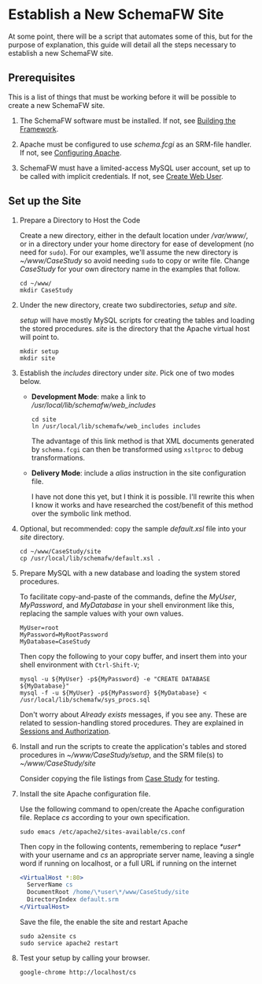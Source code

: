 # Establish a New SchemaFW Site

At some point, there will be a script that automates some of this, but for the
purpose of explanation, this guide will detail all the steps necessary to establish
a new SchemaFW site.

## Prerequisites

This is a list of things that must be working before it will be possible
to create a new SchemaFW site.

1. The SchemaFW software must be installed.  If not, see
   [Building the Framework](BuildingTheFramework.md).

2. Apache must be configured to use _schema.fcgi_ as an SRM-file handler.
   If not, see [Configuring Apache](ConfiguringApache.md).

3. SchemaFW must have a limited-access MySQL user account, set up to be
   called with implicit credentials.  If not, see
   [Create Web User](CreateWebUser.md).

## Set up the Site

1. Prepare a Directory to Host the Code
   
   Create a new directory, either in the default location under _/var/www/_,
   or in a directory under your home directory for ease of development
   (no need for `sudo`).  For our examples, we'll assume the new directory
   is _~/www/CaseStudy_ so avoid needing `sudo` to copy or write file.
   Change _CaseStudy_ for your own directory name in the examples that follow.

   ~~~
   cd ~/www/
   mkdir CaseStudy
   ~~~
   

2. Under the new directory, create two subdirectories, _setup_ and _site_.
   
   _setup_ will have mostly MySQL scripts for creating the tables and loading
   the stored procedures.  _site_ is the directory that the Apache virtual
   host will point to.

   ~~~
   mkdir setup
   mkdir site
   ~~~

3. Establish the _includes_ directory under _site_.  Pick one of two modes below.

   - **Development Mode**: make a link to _/usr/local/lib/schemafw/web_includes_

     ~~~
     cd site
     ln /usr/local/lib/schemafw/web_includes includes
     ~~~

     The advantage of this link method is that XML documents generated by
     `schema.fcgi` can then be transformed using `xsltproc` to debug
     transformations.

   - **Delivery Mode**: include a _alias_ instruction in the site configuration
     file.
     
     I have not done this yet, but I think it is possible.  I'll rewrite this
     when I know it works and have researched the cost/benefit of this method
     over the symbolic link method.

4. Optional, but recommended: copy the sample _default.xsl_ file into your
   _site_ directory.

   ~~~
   cd ~/www/CaseStudy/site
   cp /usr/local/lib/schemafw/default.xsl .
   ~~~

5. Prepare MySQL with a new database and loading the system stored procedures.
   
   To facilitate copy-and-paste of the commands, define the _MyUser_, _MyPassword_,
   and _MyDatabase_ in your shell environment like this, replacing the sample
   values with your own values.

   ~~~
   MyUser=root
   MyPassword=MyRootPassword
   MyDatabase=CaseStudy
   ~~~

   Then copy the following to your copy buffer, and insert them into your shell
   environment with `Ctrl-Shift-V`;

   ~~~
   mysql -u ${MyUser} -p${MyPassword} -e "CREATE DATABASE ${MyDatabase}"
   mysql -f -u ${MyUser} -p${MyPassword} ${MyDatabase} < /usr/local/lib/schemafw/sys_procs.sql
   ~~~

   Don't worry about _Already exists_ messages, if you see any.  These are related
   to session-handling stored procedures.  They are explained in
   [Sessions and Authorization](SessionsAndAuthorization.md).

6. Install and run the scripts to create the application's tables and stored
   procedures in _~/www/CaseStudy/setup_, and the SRM file(s) to
   _~/www/CaseStudy/site_
   
   Consider copying the file listings from [Case Study](LCRUDInteractions.md)
   for testing.

7. Install the site Apache configuration file.

   Use the following command to open/create the Apache configuration file.  Replace
   _cs_ according to your own specification.

   ~~~
   sudo emacs /etc/apache2/sites-available/cs.conf
   ~~~

   Then copy in the following contents, remembering to replace _\*user\*_ with
   your username and _cs_ an appropriate server name, leaving a single word
   if running on localhost, or a full URL if running on the internet

   ~~~apache
   <VirtualHost *:80> 
     ServerName cs
     DocumentRoot /home/\*user\*/www/CaseStudy/site
     DirectoryIndex default.srm
   </VirtualHost>
   ~~~

   Save the file, the enable the site and restart Apache

   ~~~
   sudo a2ensite cs
   sudo service apache2 restart
   ~~~

8. Test your setup by calling your browser.

   ~~~
   google-chrome http://localhost/cs
   ~~~
